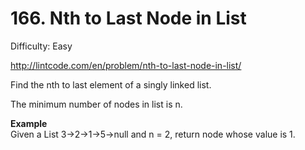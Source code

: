 # 166. Nth to Last Node in List

Difficulty: Easy

http://lintcode.com/en/problem/nth-to-last-node-in-list/

Find the nth to last element of a singly linked list. 

The minimum number of nodes in list is n.

**Example**  
Given a List  3->2->1->5->null and n = 2, return node  whose value is 1.
